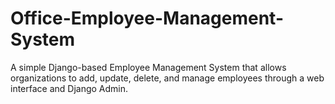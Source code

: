 # Office-Employee-Management-System
A simple Django-based Employee Management System that allows organizations to add, update, delete, and manage employees through a web interface and Django Admin.
